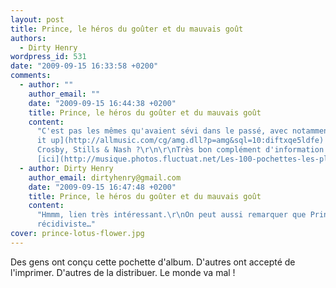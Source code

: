 ```yaml
---
layout: post
title: Prince, le héros du goûter et du mauvais goût
authors:
  - Dirty Henry
wordpress_id: 531
date: "2009-09-15 16:33:58 +0200"
comments:
  - author: ""
    author_email: ""
    date: "2009-09-15 16:44:38 +0200"
    title: Prince, le héros du goûter et du mauvais goût
    content:
      "C'est pas les mêmes qu'avaient sévi dans le passé, avec notamment [Live
      it up](http://allmusic.com/cg/amg.dll?p=amg&sql=10:diftxqe5ldfe) de
      Crosby, Stills & Nash ?\r\n\r\nTrès bon complément d'information
      [ici](http://musique.photos.fluctuat.net/Les-100-pochettes-les-plus-moches-alb83-1.html)."
  - author: Dirty Henry
    author_email: dirtyhenry@gmail.com
    date: "2009-09-15 16:47:48 +0200"
    title: Prince, le héros du goûter et du mauvais goût
    content:
      "Hmmm, lien très intéressant.\r\nOn peut aussi remarquer que Prince est un
      récidiviste…"
cover: prince-lotus-flower.jpg
---
```


Des gens ont conçu cette pochette d'album. D'autres ont accepté de l'imprimer.
D'autres de la distribuer. Le monde va mal !
